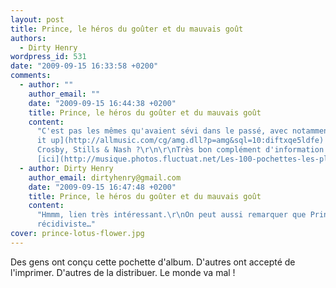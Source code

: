 ```yaml
---
layout: post
title: Prince, le héros du goûter et du mauvais goût
authors:
  - Dirty Henry
wordpress_id: 531
date: "2009-09-15 16:33:58 +0200"
comments:
  - author: ""
    author_email: ""
    date: "2009-09-15 16:44:38 +0200"
    title: Prince, le héros du goûter et du mauvais goût
    content:
      "C'est pas les mêmes qu'avaient sévi dans le passé, avec notamment [Live
      it up](http://allmusic.com/cg/amg.dll?p=amg&sql=10:diftxqe5ldfe) de
      Crosby, Stills & Nash ?\r\n\r\nTrès bon complément d'information
      [ici](http://musique.photos.fluctuat.net/Les-100-pochettes-les-plus-moches-alb83-1.html)."
  - author: Dirty Henry
    author_email: dirtyhenry@gmail.com
    date: "2009-09-15 16:47:48 +0200"
    title: Prince, le héros du goûter et du mauvais goût
    content:
      "Hmmm, lien très intéressant.\r\nOn peut aussi remarquer que Prince est un
      récidiviste…"
cover: prince-lotus-flower.jpg
---
```


Des gens ont conçu cette pochette d'album. D'autres ont accepté de l'imprimer.
D'autres de la distribuer. Le monde va mal !
